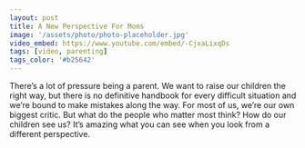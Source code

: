 ```yaml
---
layout: post
title: A New Perspective For Moms
image: '/assets/photo/photo-placeholder.jpg'
video_embed: https://www.youtube.com/embed/-CjxaLixqDs
tags: [video, parenting]
tags_color: '#b25642'
---
```


There’s a lot of pressure being a parent. We want to raise our children the right way, but there is no definitive handbook for every difficult situation and we’re bound to make mistakes along the way. For most of us, we’re our own biggest critic. But what do the people who matter most think? How do our children see us? It’s amazing what you can see when you look from a different perspective.
